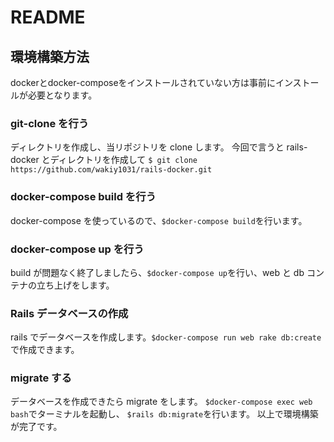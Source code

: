 # README

## 環境構築方法
dockerとdocker-composeをインストールされていない方は事前にインストールが必要となります。
### git-clone を行う

ディレクトリを作成し、当リポジトリを clone します。
今回で言うと rails-docker とディレクトリを作成して
`$ git clone https://github.com/wakiy1031/rails-docker.git`

### docker-compose build を行う

docker-compose を使っているので、`$docker-compose build`を行います。

### docker-compose up を行う

build が問題なく終了しましたら、`$docker-compose up`を行い、web と db コンテナの立ち上げをします。

### Rails データベースの作成

rails でデータベースを作成します。`$docker-compose run web rake db:create`で作成できます。

### migrate する

データベースを作成できたら migrate をします。
`$docker-compose exec web bash`でターミナルを起動し、
`$rails db:migrate`を行います。
以上で環境構築が完了です。